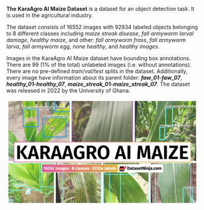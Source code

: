 **The KaraAgro AI Maize Dataset** is a dataset for an object detection task. It is used in the agricultural industry. 

The dataset consists of 16552 images with 92934 labeled objects belonging to 8 different classes including *maize streak disease*, *fall armyworm larval damage*, *healthy maize*, and other: *fall armyworm frass*, *fall armyworm larva*, *fall armyworm egg*, *none healthy*, and *healthy images*.

Images in the KaraAgro AI Maize dataset have bounding box annotations. There are 99 (1% of the total) unlabeled images (i.e. without annotations). There are no pre-defined <i>train/val/test</i> splits in the dataset. Additionally, every image have information about its parent folder: ***faw_01-faw_07***, ***healthy_01-healthy_07***, ***maize_streak_01-maize_streak_07***. The dataset was released in 2022 by the University of Ghana.

<img src="https://github.com/dataset-ninja/kara-agro-ai-maize/raw/main/visualizations/poster.png">
